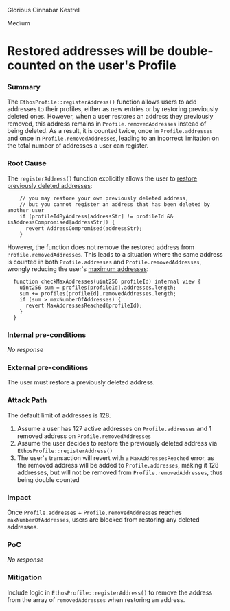 Glorious Cinnabar Kestrel

Medium

# Restored addresses will be double-counted on the user's Profile

### Summary

The `EthosProfile::registerAddress()` function allows users to add addresses to their profiles, either as new entries or by restoring previously deleted ones. However, when a user restores an address they previously removed, this address remains in `Profile.removedAddresses` instead of being deleted. As a result, it is counted twice, once in `Profile.addresses` and once in `Profile.removedAddresses`, leading to an incorrect limitation on the total number of addresses a user can register.

### Root Cause

The `registerAddress()` function explicitly allows the user to [restore previously deleted addresses](https://github.com/sherlock-audit/2024-10-ethos-network/blob/main/ethos/packages/contracts/contracts/EthosProfile.sol#L386-L387):
```solidity
    // you may restore your own previously deleted address,
    // but you cannot register an address that has been deleted by another user
    if (profileIdByAddress[addressStr] != profileId && isAddressCompromised[addressStr]) {
      revert AddressCompromised(addressStr);
    }
```

However, the function does not remove the restored address from `Profile.removedAddresses`. This leads to a situation where the same address is counted in both `Profile.addresses` and `Profile.removedAddresses`, wrongly reducing the user's [maximum addresses](https://github.com/sherlock-audit/2024-10-ethos-network/blob/main/ethos/packages/contracts/contracts/EthosProfile.sol#L732-L738):
```solidity
  function checkMaxAddresses(uint256 profileId) internal view {
    uint256 sum = profiles[profileId].addresses.length;
    sum += profiles[profileId].removedAddresses.length;
    if (sum > maxNumberOfAddresses) {
      revert MaxAddressesReached(profileId);
    }
  }
```


### Internal pre-conditions

_No response_

### External pre-conditions

The user must restore a previously deleted address.


### Attack Path

The default limit of addresses is 128.

1. Assume a user has 127 active addresses on `Profile.addresses` and 1 removed address on `Profile.removedAddresses`
2. Assume the user decides to restore the previously deleted address via `EthosProfile::registerAddress()`
3. The user's transaction will revert with a `MaxAddressesReached` error, as the removed address will be added to `Profile.addresses`, making it 128 addresses, but will not be removed from `Profile.removedAddresses`, thus being double counted


### Impact

Once `Profile.addresses` + `Profile.removedAddresses` reaches `maxNumberOfAddresses`, users are blocked from restoring any deleted addresses.


### PoC

_No response_

### Mitigation

Include logic in `EthosProfile::registerAddress()` to remove the address from the array of `removedAddresses` when restoring an address.
